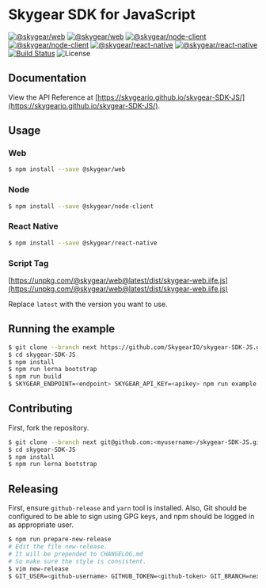 # Skygear SDK for JavaScript

[![@skygear/web](https://img.shields.io/npm/v/@skygear/web.svg?label=@skygear/web)](https://www.npmjs.com/package/@skygear/web)
[![@skygear/web](https://img.shields.io/npm/dt/@skygear/web.svg?label=@skygear/web)](https://www.npmjs.com/package/@skygear/web)
[![@skygear/node-client](https://img.shields.io/npm/v/@skygear/node-client.svg?label=@skygear/node-client)](https://www.npmjs.com/package/@skygear/node-client)
[![@skygear/node-client](https://img.shields.io/npm/dt/@skygear/node-client.svg?label=@skygear/node-client)](https://www.npmjs.com/package/@skygear/node-client)
[![@skygear/react-native](https://img.shields.io/npm/v/@skygear/react-native.svg?label=@skygear/react-native)](https://www.npmjs.com/package/@skygear/react-native)
[![@skygear/react-native](https://img.shields.io/npm/dt/@skygear/react-native.svg?label=@skygear/react-native)](https://www.npmjs.com/package/@skygear/react-native)
[![Build Status](https://travis-ci.org/SkygearIO/skygear-SDK-JS.svg?branch=next)](https://travis-ci.org/SkygearIO/skygear-SDK-JS)
![License](https://img.shields.io/badge/license-Apache%202-blue)

## Documentation

View the API Reference at [https://skygeario.github.io/skygear-SDK-JS/](https://skygeario.github.io/skygear-SDK-JS/).

## Usage

### Web

```sh
$ npm install --save @skygear/web
```

### Node

```sh
$ npm install --save @skygear/node-client
```

### React Native

```sh
$ npm install --save @skygear/react-native
```

### Script Tag

[https://unpkg.com/@skygear/web@latest/dist/skygear-web.iife.js](https://unpkg.com/@skygear/web@latest/dist/skygear-web.iife.js)

Replace `latest` with the version you want to use.

## Running the example

```sh
$ git clone --branch next https://github.com/SkygearIO/skygear-SDK-JS.git
$ cd skygear-SDK-JS
$ npm install
$ npm run lerna bootstrap
$ npm run build
$ SKYGEAR_ENDPOINT=<endpoint> SKYGEAR_API_KEY=<apikey> npm run example
```

## Contributing

First, fork the repository.

```sh
$ git clone --branch next git@github.com:<myusername>/skygear-SDK-JS.git
$ cd skygear-SDK-JS
$ npm install
$ npm run lerna bootstrap
```

## Releasing

First, ensure `github-release` and `yarn` tool is installed.
Also, Git should be configured to be able to sign using GPG keys,
and npm should be logged in as appropriate user.

```sh
$ npm run prepare-new-release
# Edit the file new-release.
# It will be prepended to CHANGELOG.md
# So make sure the style is consistent.
$ vim new-release
$ GIT_USER=<github-username> GITHUB_TOKEN=<github-token> GIT_BRANCH=next SKYGEAR_VERSION=<new-version> ./scripts/release.sh
```
